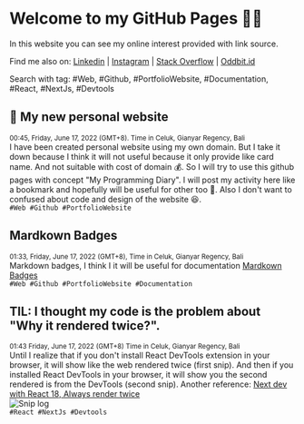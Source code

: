 # Welcome to my GitHub Pages 👋🏻
In this website you can see my online interest provided with link source.

Find me also on:
[Linkedin](https://www.linkedin.com/in/deta-u-8bb1a7107/) |
[Instagram](https://www.instagram.com/deta_utama/) | 
[Stack Overflow](https://stackoverflow.com/users/7207817/deta-utama) |
[Oddbit.id](https://oddbit.id) 

Search with tag: #Web, #Github, #PortfolioWebsite, #Documentation, #React, #NextJs, #Devtools

## 📌 My new personal website
<sup>00:45, Friday, June 17, 2022 (GMT+8). Time in Celuk, Gianyar Regency, Bali</sup> <br />
I have been created personal website using my own domain. But I take it down because I think it will not useful because it only provide like card name. And not suitable with cost of domain 💰. So I will try to use this github pages with concept "My Programming Diary". I will post my activity here like a bookmark and hopefully will be useful for other too 🙂. Also I don't want to confused about code and design of the website 😆. <br />
`#Web #Github #PortfolioWebsite`

## Mardkown Badges
<sup>01:33, Friday, June 17, 2022 (GMT+8), Time in Celuk, Gianyar Regency, Bali</sup> <br />
Markdown badges, I think I it will be useful for documentation
[Mardkown Badges](https://ileriayo.github.io/markdown-badges/#markdown-badges) <br/>
`#Web #Github #PortfolioWebsite #Documentation`

## TIL: I thought my code is the problem about "Why it rendered twice?".
<sup>01:43 Friday, June 17, 2022 (GMT+8) Time in Celuk, Gianyar Regency, Bali</sup> <br />
Until I realize that  if you don't install React DevTools extension in your browser, it will show like the web rendered twice (first snip). And then if you installed React DevTools in your browser, it will show you the second rendered is from the DevTools (second snip). 
Another reference: [Next dev with React 18, Always render twice](https://github.com/vercel/next.js/issues/35822)<br/>
![Snip log](https://raw.githubusercontent.com/detautama/detautama.github.io/main/images/image.png) <br/>
`#React #NextJs #Devtools`
